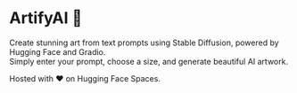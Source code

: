 # ArtifyAI 🎨

Create stunning art from text prompts using Stable Diffusion, powered by Hugging Face and Gradio.  
Simply enter your prompt, choose a size, and generate beautiful AI artwork.

Hosted with ❤️ on Hugging Face Spaces.

